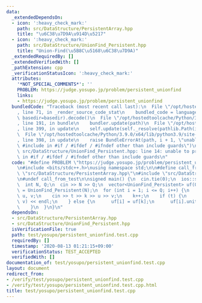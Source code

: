 ```yaml
---
data:
  _extendedDependsOn:
  - icon: ':heavy_check_mark:'
    path: src/DataStructure/PersistentArray.hpp
    title: "\u6C38\u7D9A\u914D\u5217"
  - icon: ':heavy_check_mark:'
    path: src/DataStructure/UnionFind_Persistent.hpp
    title: "Union-Find(\u5B8C\u5168\u6C38\u7D9A)"
  _extendedRequiredBy: []
  _extendedVerifiedWith: []
  _pathExtension: cpp
  _verificationStatusIcon: ':heavy_check_mark:'
  attributes:
    '*NOT_SPECIAL_COMMENTS*': ''
    PROBLEM: https://judge.yosupo.jp/problem/persistent_unionfind
    links:
    - https://judge.yosupo.jp/problem/persistent_unionfind
  bundledCode: "Traceback (most recent call last):\n  File \"/opt/hostedtoolcache/Python/3.9.0/x64/lib/python3.9/site-packages/onlinejudge_verify/documentation/build.py\"\
    , line 71, in _render_source_code_stat\n    bundled_code = language.bundle(stat.path,\
    \ basedir=basedir).decode()\n  File \"/opt/hostedtoolcache/Python/3.9.0/x64/lib/python3.9/site-packages/onlinejudge_verify/languages/cplusplus.py\"\
    , line 191, in bundle\n    bundler.update(path)\n  File \"/opt/hostedtoolcache/Python/3.9.0/x64/lib/python3.9/site-packages/onlinejudge_verify/languages/cplusplus_bundle.py\"\
    , line 399, in update\n    self.update(self._resolve(pathlib.Path(included), included_from=path))\n\
    \  File \"/opt/hostedtoolcache/Python/3.9.0/x64/lib/python3.9/site-packages/onlinejudge_verify/languages/cplusplus_bundle.py\"\
    , line 398, in update\n    raise BundleErrorAt(path, i + 1, \"unable to process\
    \ #include in #if / #ifdef / #ifndef other than include guards\")\nonlinejudge_verify.languages.cplusplus_bundle.BundleErrorAt:\
    \ src/DataStructure/UnionFind_Persistent.hpp: line 14: unable to process #include\
    \ in #if / #ifdef / #ifndef other than include guards\n"
  code: "#define PROBLEM \"https://judge.yosupo.jp/problem/persistent_unionfind\"\n\
    \n#include <bits/stdc++.h>\nusing namespace std;\n\n#define call_from_test\n#include\
    \ \"src/DataStructure/PersistentArray.hpp\"\n#include \"src/DataStructure/UnionFind_Persistent.hpp\"\
    \n#undef call_from_test\n\nsigned main() {\n  cin.tie(0);\n  ios::sync_with_stdio(0);\n\
    \  int N, Q;\n  cin >> N >> Q;\n  vector<UnionFind_Persistent> uf(Q + 1);\n  uf[0]\
    \ = UnionFind_Persistent(N);\n  for (int i = 1; i <= Q; i++) {\n    int t, k,\
    \ u, v;\n    cin >> t >> k >> u >> v;\n    k++;\n    if (t) {\n      cout << uf[k].same(u,\
    \ v) << endl;\n    } else {\n      uf[i] = uf[k];\n      uf[i].unite(u, v);\n\
    \    }\n  }\n}\n"
  dependsOn:
  - src/DataStructure/PersistentArray.hpp
  - src/DataStructure/UnionFind_Persistent.hpp
  isVerificationFile: true
  path: test/yosupo/persistent_unionfind.test.cpp
  requiredBy: []
  timestamp: '2020-08-13 01:21:15+09:00'
  verificationStatus: TEST_ACCEPTED
  verifiedWith: []
documentation_of: test/yosupo/persistent_unionfind.test.cpp
layout: document
redirect_from:
- /verify/test/yosupo/persistent_unionfind.test.cpp
- /verify/test/yosupo/persistent_unionfind.test.cpp.html
title: test/yosupo/persistent_unionfind.test.cpp
---
```


